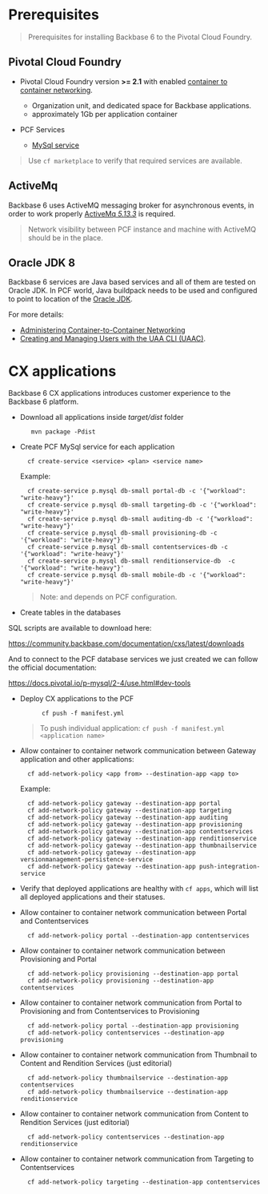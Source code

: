 # Prerequisites

> Prerequisites for installing Backbase 6 to the Pivotal Cloud Foundry.

## Pivotal Cloud Foundry

- Pivotal Cloud Foundry version **>= 2.1** with enabled [container to container networking](https://docs.pivotal.io/pivotalcf/2-4/concepts/understand-cf-networking.html).
  - Organization unit, and dedicated space for Backbase applications.
  - approximately 1Gb per application container

- PCF Services
	- [MySql service](https://docs.pivotal.io/p-mysql/2-1/index.html)

> Use `cf marketplace` to verify that required services are available.


## ActiveMq

Backbase 6 uses ActiveMQ messaging broker for asynchronous events, in order to work properly [ActiveMq _5.13.3_](http://activemq.apache.org/activemq-5133-release.html) is required.

> Network visibility between PCF instance and machine with ActiveMQ should be in the place.

## Oracle JDK 8

Backbase 6 services are Java based services and all of them are tested on Oracle JDK.
In PCF world, Java buildpack needs to be used and configured to point to location of the [Oracle JDK](https://github.com/cloudfoundry/java-buildpack/blob/master/docs/jre-oracle_jre.md).


For more details:

 - [Administering Container-to-Container Networking](https://docs.pivotal.io/pivotalcf/1-12/devguide/deploy-apps/cf-networking.html)
 - [Creating and Managing Users with the UAA CLI (UAAC)](https://docs.pivotal.io/pivotalcf/1-12/uaa/uaa-user-management.html).

# CX applications

Backbase 6 CX applications introduces customer experience to the Backbase 6 platform.

- Download all applications inside _target/dist_ folder

		 mvn package -Pdist

- Create PCF MySql service for each application

		cf create-service <service> <plan> <service name>
		
	Example:
	
		cf create-service p.mysql db-small portal-db -c '{"workload": "write-heavy"}'
		cf create-service p.mysql db-small targeting-db -c '{"workload": "write-heavy"}'
		cf create-service p.mysql db-small auditing-db -c '{"workload": "write-heavy"}'
		cf create-service p.mysql db-small provisioning-db -c '{"workload": "write-heavy"}'
		cf create-service p.mysql db-small contentservices-db -c '{"workload": "write-heavy"}'
		cf create-service p.mysql db-small renditionservice-db	-c '{"workload": "write-heavy"}'
		cf create-service p.mysql db-small mobile-db -c '{"workload": "write-heavy"}'


    > Note: _<service>_ and _<plan>_ depends on PCF configuration.


- Create tables in the databases

SQL scripts are available to download here:

https://community.backbase.com/documentation/cxs/latest/downloads

And to connect to the PCF database services we just created we can follow the official documentation:

https://docs.pivotal.io/p-mysql/2-4/use.html#dev-tools


- Deploy CX applications to the PCF
            
		    cf push -f manifest.yml

    > To push individual application: `cf push -f manifest.yml <application name>`
		

- Allow container to container network communication between Gateway application and other applications:

	   	cf add-network-policy <app from> --destination-app <app to>
		
    Example:

		cf add-network-policy gateway --destination-app portal
		cf add-network-policy gateway --destination-app targeting
		cf add-network-policy gateway --destination-app auditing
		cf add-network-policy gateway --destination-app provisioning
		cf add-network-policy gateway --destination-app contentservices
		cf add-network-policy gateway --destination-app renditionservice
		cf add-network-policy gateway --destination-app thumbnailservice
		cf add-network-policy gateway --destination-app versionmanagement-persistence-service
		cf add-network-policy gateway --destination-app push-integration-service

- Verify that deployed applications are healthy with `cf apps`, which will list all deployed applications and their statuses.

- Allow container to container network communication between Portal and Contentservices

        cf add-network-policy portal --destination-app contentservices

- Allow container to container network communication between Provisioning and Portal

        cf add-network-policy provisioning --destination-app portal
        cf add-network-policy provisioning --destination-app contentservices


- Allow container to container network communication from Portal to Provisioning and from Contentservices to Provisioning
   
        cf add-network-policy portal --destination-app provisioning
        cf add-network-policy contentservices --destination-app provisioning

- Allow container to container network communication from Thumbnail to Content and Rendition Services (just editorial)

        cf add-network-policy thumbnailservice --destination-app contentservices
        cf add-network-policy thumbnailservice --destination-app renditionservice

- Allow container to container network communication from Content to Rendition Services (just editorial)

        cf add-network-policy contentservices --destination-app renditionservice

- Allow container to container network communication from Targeting to Contentservices
   
        cf add-network-policy targeting --destination-app contentservices

